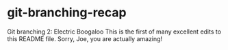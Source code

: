 # git-branching-recap

Git branching 2: Electric Boogaloo
This is the first of many excellent edits to this README file.
Sorry, Joe, you are actually amazing!

